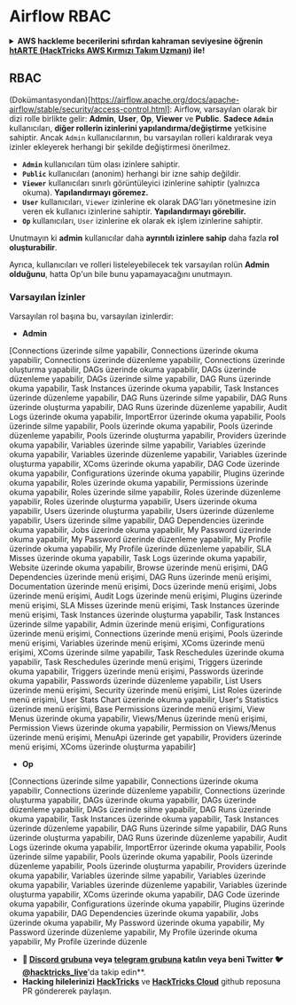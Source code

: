 # Airflow RBAC

<details>

<summary><strong>AWS hackleme becerilerini sıfırdan kahraman seviyesine öğrenin</strong> <a href="https://training.hacktricks.xyz/courses/arte"><strong>htARTE (HackTricks AWS Kırmızı Takım Uzmanı)</strong></a><strong> ile!</strong></summary>

HackTricks'ı desteklemenin diğer yolları:

* **Şirketinizi HackTricks'te reklamını görmek isterseniz** veya **HackTricks'i PDF olarak indirmek isterseniz** [**ABONELİK PLANLARINA**](https://github.com/sponsors/carlospolop) göz atın!
* [**Resmi PEASS & HackTricks ürünlerini**](https://peass.creator-spring.com) edinin
* Özel [**NFT'lerden**](https://opensea.io/collection/the-peass-family) oluşan [**The PEASS Ailesi'ni**](https://opensea.io/collection/the-peass-family) keşfedin
* 💬 [**Discord grubuna**](https://discord.gg/hRep4RUj7f) veya [**telegram grubuna**](https://t.me/peass) **katılın** veya **Twitter** 🐦 [**@hacktricks_live**](https://twitter.com/hacktricks_live)'ı takip edin**
* **Hacking hilelerinizi HackTricks ve HackTricks Cloud** github depolarına **PR göndererek paylaşın**.

</details>

## RBAC

(Dokümantasyondan)[https://airflow.apache.org/docs/apache-airflow/stable/security/access-control.html]: Airflow, varsayılan olarak bir dizi rolle birlikte gelir: **Admin**, **User**, **Op**, **Viewer** ve **Public**. **Sadece `Admin`** kullanıcıları, **diğer rollerin izinlerini yapılandırma/değiştirme** yetkisine sahiptir. Ancak `Admin` kullanıcılarının, bu varsayılan rolleri kaldırarak veya izinler ekleyerek herhangi bir şekilde değiştirmesi önerilmez.

* **`Admin`** kullanıcıları tüm olası izinlere sahiptir.
* **`Public`** kullanıcıları (anonim) herhangi bir izne sahip değildir.
* **`Viewer`** kullanıcıları sınırlı görüntüleyici izinlerine sahiptir (yalnızca okuma). **Yapılandırmayı göremez.**
* **`User`** kullanıcıları, `Viewer` izinlerine ek olarak DAG'ları yönetmesine izin veren ek kullanıcı izinlerine sahiptir. **Yapılandırmayı görebilir.**
* **`Op`** kullanıcıları, `User` izinlerine ek olarak ek işlem izinlerine sahiptir.

Unutmayın ki **admin** kullanıcılar daha **ayrıntılı izinlere sahip** daha fazla **rol oluşturabilir**.

Ayrıca, kullanıcıları ve rolleri listeleyebilecek tek varsayılan rolün **Admin olduğunu**, hatta Op'un bile bunu yapamayacağını unutmayın.

### Varsayılan İzinler

Varsayılan rol başına bu, varsayılan izinlerdir:

* **Admin**

\[Connections üzerinde silme yapabilir, Connections üzerinde okuma yapabilir, Connections üzerinde düzenleme yapabilir, Connections üzerinde oluşturma yapabilir, DAGs üzerinde okuma yapabilir, DAGs üzerinde düzenleme yapabilir, DAGs üzerinde silme yapabilir, DAG Runs üzerinde okuma yapabilir, Task Instances üzerinde okuma yapabilir, Task Instances üzerinde düzenleme yapabilir, DAG Runs üzerinde silme yapabilir, DAG Runs üzerinde oluşturma yapabilir, DAG Runs üzerinde düzenleme yapabilir, Audit Logs üzerinde okuma yapabilir, ImportError üzerinde okuma yapabilir, Pools üzerinde silme yapabilir, Pools üzerinde okuma yapabilir, Pools üzerinde düzenleme yapabilir, Pools üzerinde oluşturma yapabilir, Providers üzerinde okuma yapabilir, Variables üzerinde silme yapabilir, Variables üzerinde okuma yapabilir, Variables üzerinde düzenleme yapabilir, Variables üzerinde oluşturma yapabilir, XComs üzerinde okuma yapabilir, DAG Code üzerinde okuma yapabilir, Configurations üzerinde okuma yapabilir, Plugins üzerinde okuma yapabilir, Roles üzerinde okuma yapabilir, Permissions üzerinde okuma yapabilir, Roles üzerinde silme yapabilir, Roles üzerinde düzenleme yapabilir, Roles üzerinde oluşturma yapabilir, Users üzerinde okuma yapabilir, Users üzerinde oluşturma yapabilir, Users üzerinde düzenleme yapabilir, Users üzerinde silme yapabilir, DAG Dependencies üzerinde okuma yapabilir, Jobs üzerinde okuma yapabilir, My Password üzerinde okuma yapabilir, My Password üzerinde düzenleme yapabilir, My Profile üzerinde okuma yapabilir, My Profile üzerinde düzenleme yapabilir, SLA Misses üzerinde okuma yapabilir, Task Logs üzerinde okuma yapabilir, Website üzerinde okuma yapabilir, Browse üzerinde menü erişimi, DAG Dependencies üzerinde menü erişimi, DAG Runs üzerinde menü erişimi, Documentation üzerinde menü erişimi, Docs üzerinde menü erişimi, Jobs üzerinde menü erişimi, Audit Logs üzerinde menü erişimi, Plugins üzerinde menü erişimi, SLA Misses üzerinde menü erişimi, Task Instances üzerinde menü erişimi, Task Instances üzerinde oluşturma yapabilir, Task Instances üzerinde silme yapabilir, Admin üzerinde menü erişimi, Configurations üzerinde menü erişimi, Connections üzerinde menü erişimi, Pools üzerinde menü erişimi, Variables üzerinde menü erişimi, XComs üzerinde menü erişimi, XComs üzerinde silme yapabilir, Task Reschedules üzerinde okuma yapabilir, Task Reschedules üzerinde menü erişimi, Triggers üzerinde okuma yapabilir, Triggers üzerinde menü erişimi, Passwords üzerinde okuma yapabilir, Passwords üzerinde düzenleme yapabilir, List Users üzerinde menü erişimi, Security üzerinde menü erişimi, List Roles üzerinde menü erişimi, User Stats Chart üzerinde okuma yapabilir, User's Statistics üzerinde menü erişimi, Base Permissions üzerinde menü erişimi, View Menus üzerinde okuma yapabilir, Views/Menus üzerinde menü erişimi, Permission Views üzerinde okuma yapabilir, Permission on Views/Menus üzerinde menü erişimi, MenuApi üzerinde get yapabilir, Providers üzerinde menü erişimi, XComs üzerinde oluşturma yapabilir]

* **Op**

\[Connections üzerinde silme yapabilir, Connections üzerinde okuma yapabilir, Connections üzerinde düzenleme yapabilir, Connections üzerinde oluşturma yapabilir, DAGs üzerinde okuma yapabilir, DAGs üzerinde düzenleme yapabilir, DAGs üzerinde silme yapabilir, DAG Runs üzerinde okuma yapabilir, Task Instances üzerinde okuma yapabilir, Task Instances üzerinde düzenleme yapabilir, DAG Runs üzerinde silme yapabilir, DAG Runs üzerinde oluşturma yapabilir, DAG Runs üzerinde düzenleme yapabilir, Audit Logs üzerinde okuma yapabilir, ImportError üzerinde okuma yapabilir, Pools üzerinde silme yapabilir, Pools üzerinde okuma yapabilir, Pools üzerinde düzenleme yapabilir, Pools üzerinde oluşturma yapabilir, Providers üzerinde okuma yapabilir, Variables üzerinde silme yapabilir, Variables üzerinde okuma yapabilir, Variables üzerinde düzenleme yapabilir, Variables üzerinde oluşturma yapabilir, XComs üzerinde okuma yapabilir, DAG Code üzerinde okuma yapabilir, Configurations üzerinde okuma yapabilir, Plugins üzerinde okuma yapabilir, DAG Dependencies üzerinde okuma yapabilir, Jobs üzerinde okuma yapabilir, My Password üzerinde okuma yapabilir, My Password üzerinde düzenleme yapabilir, My Profile üzerinde okuma yapabilir, My Profile üzerinde düzenle
* **💬 [**Discord grubuna**](https://discord.gg/hRep4RUj7f) veya [**telegram grubuna**](https://t.me/peass) katılın veya beni **Twitter** 🐦 [**@hacktricks_live**](https://twitter.com/hacktricks_live)**'da takip edin**.
* **Hacking hilelerinizi** [**HackTricks**](https://github.com/carlospolop/hacktricks) ve [**HackTricks Cloud**](https://github.com/carlospolop/hacktricks-cloud) github reposuna PR göndererek paylaşın.

